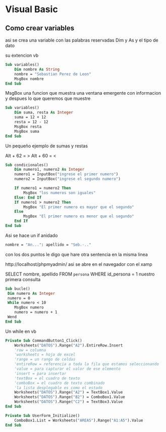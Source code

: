 

# Visual Basic
## Como crear variables
asi se crea una variable con las palabras reservadas Dim y As y el tipo de dato

su extencion vb

```vb
Sub variables()
    Dim nombre As String
    nombre = "Sebastian Perez de Leon"
    MsgBox nombre
End Sub
```
MsgBox una funcion que muestra una ventana emergente con informacion y despues lo que queremos que muestre

```vb
Sub variables()
    Dim suma, resta As Integer
    suma = 12 + 12
    resta = 12 - 12
    MsgBox resta
    MsgBox suma
End Sub
```
Un pequeño ejemplo de sumas y restas

Alt + 62 = >
Alt + 60 = <

```vb
Sub condicionales()
    Dim numero1, numero2 As Integer
    numero1 = InputBox("ingrese el primer numero")
    numero2 = InputBox("ingrese el segundo numero")

    If numero1 = numero2 Then
        MsgBox "los numeros son iguales"
    Else: End If
    If numero1 > numero2 Then
        MsgBox "El primer numero es mayor que el segundo"
    Else
        MsgBox "El primer numero es menor que el segundo"
    End If
End Sub
```
Asi se hace un if anidado

```vb
nombre = "An...": apellido = "Seb.-.."
```
con los dos puntos le digo que hare otra sentencia en la misma linea




http://localhost/phpmyadmin/
asi se abre en el navegador con el xamp

SELECT nombre, apellido FROM `persona` WHERE id_persona = 1
nuestro primera consulta


```vb
Sub bucle()
 Dim numero As Integer
 numero = 0
 While numero < 10
    MsgBox numero
    numero = numero + 1
 Wend
End Sub
```
Un while en vb



```vb
Private Sub CommandButton1_Click()
    Worksheets("DATOS").Range("A2").EntireRow.Insert
    'row = columna
    'worksheets = hoja de excel
    'range = un rango de celdas
    'entireRow = referencia a toda la fila que estamos seleccionando
    'value = para capturar el valor de ese elemento
    'insert = para insertar
    'textBox = el cuadro de texto
    'comboBox = el cuadro de texto combinado
    'la lista desplegable es como el estado
    Worksheets("DATOS").Range("A2") = TextBox1.Value
    Worksheets("DATOS").Range("B2") = ComboBox1.Value
    Worksheets("DATOS").Range("C2") = TextBox3.Value
End Sub

Private Sub UserForm_Initialize()
    ComboBox1.List = Worksheets("AREAS").Range("A1:A5").Value
End Sub

```